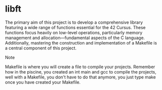 # libft

The primary aim of this project is to develop a comprehensive library featuring a wide range of functions essential for the 42 Cursus. These functions focus heavily on low-level operations, particularly memory management and allocation—fundamental aspects of the C language. Additionally, mastering the construction and implementation of a Makefile is a central component of this project.





> [!NOTE]
Makefile is where you will create a file to compile your projects. Remember how in the piscine, you created an int main and gcc to compile the projects, well with a Makefile, you don't have to do that anymore, you just type make once you have created your Makefile.
